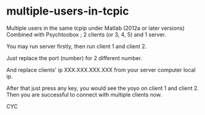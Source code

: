 # multiple-users-in-tcpic
 Multiple users in the same tcpip under Matlab (2012a or later versions)
 Combined with Psychtoobox ; 2 clients (or 3, 4, 5) and 1 server.
 
 You may run server firstly, then run client 1 and client 2.
 
 Just replace the port (number) for 2 different number.
 
 And replace clients' ip XXX.XXX.XXX.XXX from your server computer local ip.
 
 After that just press any key, you would see the yoyo on client 1 and client 2.
 Then you are successful to connect with multiple clients now. 
 
 CYC 
